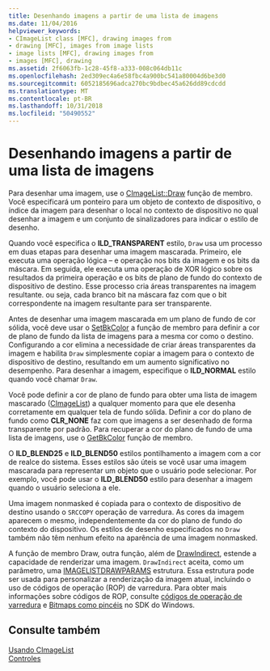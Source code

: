 ```yaml
---
title: Desenhando imagens a partir de uma lista de imagens
ms.date: 11/04/2016
helpviewer_keywords:
- CImageList class [MFC], drawing images from
- drawing [MFC], images from image lists
- image lists [MFC], drawing images from
- images [MFC], drawing
ms.assetid: 2f6063fb-1c28-45f8-a333-008c064db11c
ms.openlocfilehash: 2ed309ec4a6e58fbc4a900bc541a80004d6be3d0
ms.sourcegitcommit: 6052185696adca270bc9bdbec45a626dd89cdcdd
ms.translationtype: MT
ms.contentlocale: pt-BR
ms.lasthandoff: 10/31/2018
ms.locfileid: "50490552"
---
```

# <a name="drawing-images-from-an-image-list"></a>Desenhando imagens a partir de uma lista de imagens

Para desenhar uma imagem, use o [CImageList::Draw](../mfc/reference/cimagelist-class.md#draw) função de membro. Você especificará um ponteiro para um objeto de contexto de dispositivo, o índice da imagem para desenhar o local no contexto de dispositivo no qual desenhar a imagem e um conjunto de sinalizadores para indicar o estilo de desenho.

Quando você especifica o **ILD_TRANSPARENT** estilo, `Draw` usa um processo em duas etapas para desenhar uma imagem mascarada. Primeiro, ele executa uma operação lógica – e operação nos bits da imagem e os bits da máscara. Em seguida, ele executa uma operação de XOR lógico sobre os resultados da primeira operação e os bits de plano de fundo do contexto de dispositivo de destino. Esse processo cria áreas transparentes na imagem resultante. ou seja, cada branco bit na máscara faz com que o bit correspondente na imagem resultante para ser transparente.

Antes de desenhar uma imagem mascarada em um plano de fundo de cor sólida, você deve usar o [SetBkColor](../mfc/reference/cimagelist-class.md#setbkcolor) a função de membro para definir a cor de plano de fundo da lista de imagens para a mesma cor como o destino. Configurando a cor elimina a necessidade de criar áreas transparentes da imagem e habilita `Draw` simplesmente copiar a imagem para o contexto de dispositivo de destino, resultando em um aumento significativo no desempenho. Para desenhar a imagem, especifique o **ILD_NORMAL** estilo quando você chamar `Draw`.

Você pode definir a cor de plano de fundo para obter uma lista de imagem mascarado ([CImageList](../mfc/reference/cimagelist-class.md)) a qualquer momento para que ele desenha corretamente em qualquer tela de fundo sólida. Definir a cor do plano de fundo como **CLR_NONE** faz com que imagens a ser desenhado de forma transparente por padrão. Para recuperar a cor do plano de fundo de uma lista de imagens, use o [GetBkColor](../mfc/reference/cimagelist-class.md#getbkcolor) função de membro.

O **ILD_BLEND25** e **ILD_BLEND50** estilos pontilhamento a imagem com a cor de realce do sistema. Esses estilos são úteis se você usar uma imagem mascarada para representar um objeto que o usuário pode selecionar. Por exemplo, você pode usar o **ILD_BLEND50** estilo para desenhar a imagem quando o usuário seleciona a ele.

Uma imagem nonmasked é copiada para o contexto de dispositivo de destino usando o `SRCCOPY` operação de varredura. As cores da imagem aparecem o mesmo, independentemente da cor do plano de fundo do contexto do dispositivo. Os estilos de desenho especificados no `Draw` também não têm nenhum efeito na aparência de uma imagem nonmasked.

A função de membro Draw, outra função, além de [DrawIndirect](../mfc/reference/cimagelist-class.md#drawindirect), estende a capacidade de renderizar uma imagem. `DrawIndirect` aceita, como um parâmetro, uma [IMAGELISTDRAWPARAMS](/windows/desktop/api/commctrl/ns-commctrl-_imagelistdrawparams) estrutura. Essa estrutura pode ser usada para personalizar a renderização da imagem atual, incluindo o uso de códigos de operação (ROP) de varredura. Para obter mais informações sobre códigos de ROP, consulte [códigos de operação de varredura](/windows/desktop/gdi/raster-operation-codes) e [Bitmaps como pincéis](/windows/desktop/gdi/bitmaps-as-brushes) no SDK do Windows.

## <a name="see-also"></a>Consulte também

[Usando CImageList](../mfc/using-cimagelist.md)<br/>
[Controles](../mfc/controls-mfc.md)

